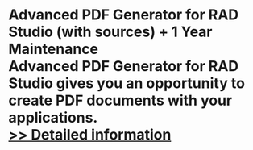 # Advanced PDF Generator for RAD Studio (with sources) + 1 Year Maintenance<br />Advanced PDF Generator for RAD Studio gives you an opportunity to create PDF documents with your applications.<br />[>> Detailed information](https://secure.shareit.com/shareit/product.html?productid=300068124&affiliateid=200057808)